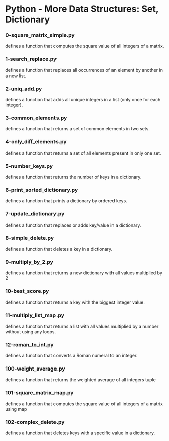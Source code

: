 # Python - More Data Structures: Set, Dictionary
### 0-square_matrix_simple.py
defines  a function that computes the square value of all integers of a matrix.
### 1-search_replace.py
defines a function that replaces all occurrences of an element by another in a new list.
### 2-uniq_add.py
defines a function that adds all unique integers in a list (only once for each integer).
### 3-common_elements.py
defines a function that returns a set of common elements in two sets.
### 4-only_diff_elements.py
defines a function that returns a set of all elements present in only one set.
### 5-number_keys.py
defines a function that returns the number of keys in a dictionary.
### 6-print_sorted_dictionary.py
defines a function that prints a dictionary by ordered keys.
### 7-update_dictionary.py
defines a function that replaces or adds key/value in a dictionary.
### 8-simple_delete.py
defines a function that deletes a key in a dictionary.
### 9-multiply_by_2.py
defines a function that returns a new dictionary with all values multiplied by 2
### 10-best_score.py
defines a function that returns a key with the biggest integer value.
### 11-multiply_list_map.py
defines a function that returns a list with all values multiplied by a number without using any loops.
### 12-roman_to_int.py
defines a function that converts a Roman numeral to an integer.
### 100-weight_average.py
defines a function that returns the weighted average of all integers tuple
### 101-square_matrix_map.py
defines a function that computes the square value of all integers of a matrix using map
### 102-complex_delete.py
defines a function that deletes keys with a specific value in a dictionary.
